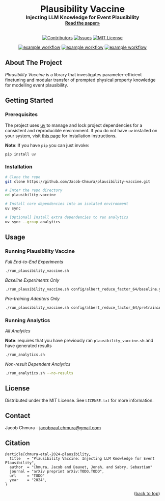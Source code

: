 <a id="readme-top"></a>

<div align="center">
  <h1 style="font-size:3vw;padding:0;margin:0;display:inline">Plausibility Vaccine</h3>
  <h3 style="margin:0">Injecting LLM Knowledge for Event Plausibility</h3>
  <a href="https://github.com/Jacob-Chmura/plausibility-vaccine"><strong>Read the paper»</strong></a>
</div>

<br />

<div align="center">

<a href="">[![Contributors][contributors-shield]][contributors-url]</a>
<a href="">[![Issues][issues-shield]][issues-url]</a>
<a href="">[![MIT License][license-shield]][license-url]</a>

</div>

<div align="center">

<a href="">![example workflow](https://github.com/Jacob-Chmura/plausibility-vaccine/actions/workflows/ruff.yml/badge.svg)</a>
<a href="">![example workflow](https://github.com/Jacob-Chmura/plausibility-vaccine/actions/workflows/mypy.yml/badge.svg)</a> <a href="">![example workflow](https://github.com/Jacob-Chmura/plausibility-vaccine/actions/workflows/testing.yml/badge.svg)</a>

</div>

## About The Project

_Plausibility Vaccine_ is a library that investigates parameter-efficient finetuning and modular transfer of prompted physical property knowledge for modelling event plausibility.

## Getting Started

### Prerequisites

The project uses [uv](https://docs.astral.sh/uv/) to manage and lock project dependencies for a consistent and reproducible environment. If you do not have `uv` installed on your system, visit [this page](https://docs.astral.sh/uv/getting-started/installation/) for installation instructions.

**Note**: If you have `pip` you can just invoke:

```sh
pip install uv
```

### Installation

```sh
# Clone the repo
git clone https://github.com/Jacob-Chmura/plausibility-vaccine.git

# Enter the repo directory
cd plausibility-vaccine

# Install core dependencies into an isolated environment
uv sync

# [Optional] Install extra dependencies to run analytics
uv sync --group analytics
```

## Usage

### Running Plausibility Vaccine

_Full End-to-End Experiments_

```sh
./run_plausibility_vaccine.sh
```

_Baseline Experiments Only_

```sh
./run_plausibility_vaccine.sh config/albert_reduce_factor_64/baseline.yaml
```

_Pre-training Adapters Only_

```sh
./run_plausibility_vaccine.sh config/albert_reduce_factor_64/pretraining.yaml
```

### Running Analytics

_All Analytics_

**Note**: requires that you have previously ran `plausibility_vaccine.sh` and have generated results

```sh
./run_analytics.sh
```

_Non-result Dependent Analytics_

```sh
./run_analytics.sh --no-results
```

## License

Distributed under the MIT License. See `LICENSE.txt` for more information.

## Contact

Jacob Chmura - jacobpaul.chmura@gmail.com

## Citation

```
@article{chmura-etal-2024-plausibility,
  title   = "Plausibility Vaccine: Injecting LLM Knowledge for Event Plausibility",
  author  = "Chmura, Jacob and Dauvet, Jonah, and Sabry, Sebastian"
  journal = "arXiv preprint arXiv:TODO.TODO",
  url     = "TODO"
  year    = "2024",
}
```

<p align="right">(<a href="#readme-top">back to top</a>)</p>

[contributors-shield]: https://img.shields.io/github/contributors/Jacob-Chmura/plausibility-vaccine.svg?style=for-the-badge
[contributors-url]: https://github.com/Jacob-Chmura/plausibility-vaccine/graphs/contributors
[issues-shield]: https://img.shields.io/github/issues/Jacob-Chmura/plausibility-vaccine.svg?style=for-the-badge
[issues-url]: https://github.com/Jacob-Chmura/plausibility-vaccine/issues
[license-shield]: https://img.shields.io/github/license/Jacob-Chmura/plausibility-vaccine.svg?style=for-the-badge
[license-url]: https://github.com/Jacob-Chmura/plausibility-vaccine/blob/master/LICENSE.txt
